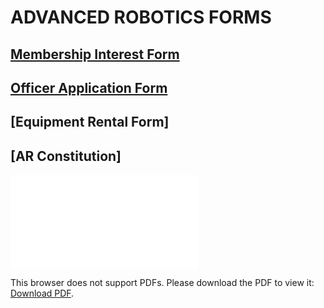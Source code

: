 
# ADVANCED ROBOTICS FORMS

## [Membership Interest Form](https://forms.gle/gX14JtGQv4ugyzB2A)
## [Officer Application Form](https://forms.gle/CLx6cs8tSzaZJNro9)
## [Equipment Rental Form]
## [AR Constitution]
<object data="./docs/assets/forms/AR_Constitution_2022_2023.pdf" type="application/pdf" width="700px" height="700px">
    <embed src="./docs/assets/forms/AR_Constitution_2022_2023.pdf">
        <p>This browser does not support PDFs. Please download the PDF to view it: <a href="./docs/assets/forms/AR_Constitution_2022_2023.pdf">Download PDF</a>.</p>
    </embed>
</object>


